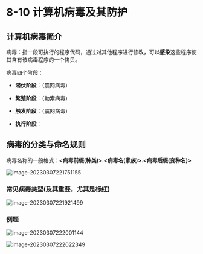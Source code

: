 # 8-10 计算机病毒及其防护

## 计算机病毒简介

病毒：指一段可执行的程序代码，通过对其他程序进行修改，可以**感染**这些程序使其含有该病毒程序的一个拷贝。

病毒四个阶段：

- **潜伏阶段**：（震网病毒)

- **繁殖阶段**：（勒索病毒)

- **触发阶段**：（震网病毒)

- **执行阶段**：

## 病毒的分类与命名规则

病毒名称的一般格式：**<病毒前缀(种类)>.<病毒名(家族)>.<病毒后缀(变种名)>**

![image-20230307221751155](https://img.yatjay.top/md/image-20230307221751155.png)

### 常见病毒类型(及其重要，尤其是标红)

![image-20230307221921499](https://img.yatjay.top/md/image-20230307221921499.png)

### 例题

![image-20230307222001144](https://img.yatjay.top/md/image-20230307222001144.png)



![image-20230307222022349](https://img.yatjay.top/md/image-20230307222022349.png)